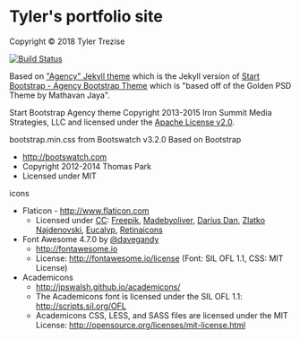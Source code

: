 Tyler's portfolio site
======
Copyright © 2018 Tyler Trezise

[![Build Status](https://travis-ci.org/TT--/TT--.github.io.svg?branch=master)](https://travis-ci.org/TT--/TT--.github.io)

Based on ["Agency" Jekyll theme](http://jekyllthemes.org/themes/agency/) which is the Jekyll version of [Start Bootstrap - Agency Bootstrap Theme](http://startbootstrap.com/template-overviews/agency/) which is "based off of the Golden PSD Theme by Mathavan Jaya".

Start Bootstrap Agency theme Copyright 2013-2015 Iron Summit Media Strategies, LLC and licensed under the [Apache License v2.0](/Start-Bootstrap-Agency-LICENSE/LICENSE).

bootstrap.min.css from Bootswatch v3.2.0 Based on Bootstrap
 * http://bootswatch.com
 * Copyright 2012-2014 Thomas Park
 * Licensed under MIT

icons
* Flaticon - http://www.flaticon.com
  * Licensed under <a href="http://creativecommons.org/licenses/by/3.0/">CC</a>: <a data-file="soldering-machine" href="http://www.freepik.com">Freepik</a>, <a data-file="people-1" href="http://www.flaticon.com/authors/madebyoliver">Madebyoliver</a>, <a data-file="mesh" href="http://www.flaticon.com/authors/darius-dan">Darius Dan</a>, <a data-file="tesla-coil" href="http://www.flaticon.com/authors/zlatko-najdenovski">Zlatko Najdenovski</a>, <a data-file="technology-1" href="http://www.flaticon.com/authors/eucalyp">Eucalyp</a>, <a data-file="browser" href="http://www.flaticon.com/authors/retinaicons">Retinaicons</a>
* Font Awesome 4.7.0 by [@davegandy](https://twitter.com/davegandy)
  * http://fontawesome.io
  * License: http://fontawesome.io/license (Font: SIL OFL 1.1, CSS: MIT License)
* Academicons
  * http://jpswalsh.github.io/academicons/
  * The Academicons font is licensed under the SIL OFL 1.1: http://scripts.sil.org/OFL
  * Academicons CSS, LESS, and SASS files are licensed under the MIT License: http://opensource.org/licenses/mit-license.html